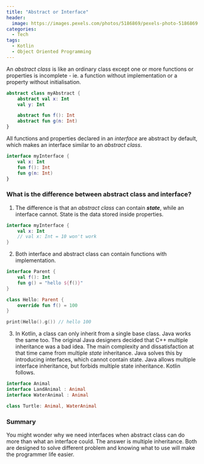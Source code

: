 ```yaml
---
title: "Abstract or Interface"
header:
  image: https://images.pexels.com/photos/5186869/pexels-photo-5186869.jpeg
categories:
  - Tech
tags:
  - Kotlin
  - Object Oriented Programming
---
```


An _abstract class_ is like an ordinary class except one or more functions or properties is incomplete - ie. a function without implementation or a property without initialisation.

```kotlin
abstract class myAbstract {
    abstract val x: Int
    val y: Int

    abstract fun f(): Int
    abstract fun g(n: Int)
}
```

All functions and properties declared in an _interface_ are abstract by default, which makes an interface similar to an _abstract class_.

```kotlin
interface myInterface {
    val x: Int
    fun f(): Int
    fun g(n: Int)
}
```

### What is the difference between abstract class and interface?

1. The difference is that an _abstract class_ can contain **_state_**, while an interface cannot. State is the data stored inside properties.

```kotlin
interface myInterface {
    val x: Int
    // val x: Int = 10 won't work
}
```

2. Both interface and abstract class can contain functions with implementation.

```kotlin
interface Parent {
    val f(): Int
    fun g() = "hello ${f()}"
}

class Hello: Parent {
    override fun f() = 100
}

print(Hello().g()) // hello 100
```

3. In Kotlin, a class can only inherit from a single base class. Java works the same too. The original Java designers decided that C++ multiple inheritance was a bad idea. The main complexity and dissatisfaction at that time came from multiple _state_ inheritance. Java solves this by introducing interfaces, which cannot contain state. Java allows multiple interface inheritance, but forbids multiple state inheritance. Kotlin follows.

```kotlin
interface Animal
interface LandAnimal : Animal
interface WaterAnimal : Animal

class Turtle: Animal, WaterAnimal
```

### Summary

You might wonder why we need interfaces when abstract class can do more than what an interface could. The answer is multiple inheritance. Both are designed to solve different problem and knowing what to use will make the programmer life easier.
